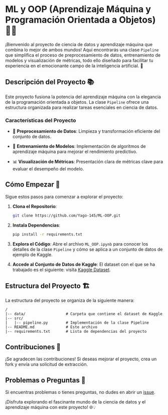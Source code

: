 # ML y OOP (Aprendizaje Máquina y Programación Orientada a Objetos) 🤖🧠

¡Bienvenido al proyecto de ciencia de datos y aprendizaje máquina que combina lo mejor de ambos mundos! Aquí encontrarás una clase `Pipeline` que simplifica el proceso de preprocesamiento de datos, entrenamiento de modelos y visualización de métricas, todo ello diseñado para facilitar tu experiencia en el emocionante campo de la inteligencia artificial. 🚀

## Descripción del Proyecto 📚

Este proyecto fusiona la potencia del aprendizaje máquina con la elegancia de la programación orientada a objetos. La clase `Pipeline` ofrece una estructura organizada para realizar tareas esenciales en ciencia de datos.

### Características del Proyecto

- 🧹 **Preprocesamiento de Datos**: Limpieza y transformación eficiente del conjunto de datos.
  
- 🤖 **Entrenamiento de Modelos**: Implementación de algoritmos de aprendizaje máquina para mejorar el rendimiento predictivo.
  
- 📊 **Visualización de Métricas**: Presentación clara de métricas clave para evaluar el desempeño del modelo.

## Cómo Empezar 🚀

Sigue estos pasos para comenzar a explorar el proyecto:

1. **Clona el Repositorio**:
   ```bash
   git clone https://github.com/Yago-145/ML-OOP.git
   ```

2. **Instala Dependencias**:
   ```bash
   pip install -r requirements.txt
   ```

3. **Explora el Código**:
   Abre el archivo `ML_OOP.ipynb` para conocer los detalles de la clase `Pipeline` y cómo se aplica a un conjunto de datos de ejemplo de Kaggle.

4. **Accede al Conjunto de Datos de Kaggle**:
   El dataset con el que se ha trabajado es el siguiente: visita [Kaggle Dataset](https://www.kaggle.com/datasets/teejmahal20/airline-passenger-satisfaction).

## Estructura del Proyecto 🏗️

La estructura del proyecto se organiza de la siguiente manera:

```plaintext
/
|-- data/                  # Carpeta que contiene el dataset de Kaggle
|-- src/
|   |-- pipeline.py        # Implementación de la clase Pipeline
|-- README.md              # Este archivo
|-- requirements.txt       # Lista de dependencias del proyecto
```

## Contribuciones 🤝

¡Se agradecen las contribuciones! Si deseas mejorar el proyecto, crea un fork y envía una solicitud de extracción.

## Problemas o Preguntas 🤔

Si encuentras problemas o tienes preguntas, no dudes en abrir un [issue](https://github.com/Yago-145/ML-OOP/issues).

¡Disfruta explorando el fascinante mundo de la ciencia de datos y el aprendizaje máquina con este proyecto! 🌐💡
